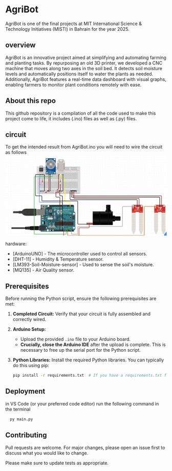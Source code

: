 # AgriBot

AgriBot is one of the final projects at MIT International Science & Technology Initiatives (MISTI) in Bahrain for the year 2025.

## overview

AgriBot is an innovative project aimed at simplifying and automating farming and planting tasks. By repurposing an old 3D printer, we developed a CNC machine that moves along two axes in the soil bed. It detects soil moisture levels and automatically positions itself to water the plants as needed. Additionally, AgriBot features a real-time data dashboard with visual graphs, enabling farmers to monitor plant conditions remotely with ease.

## About this repo

This github repository is a compilation of all the code used to make this project come to life, it includes (.ino) files as well as (.py) files.

## circuit

To get the intended result from AgriBot.ino you will need to wire the circuit as follows
![circuit](./circuit/circuit.jpeg)

hardware:

- [ArduinoUNO] - The microcontroller used to control all sensors.
- [DHT-11] - Humidity & Temperature sensor.
- [LM393-Soil-Moisture-sensor] - Used to sense the soil's moisture.
- [MQ135] - Air Quality sensor.

## Prerequisites

Before running the Python script, ensure the following prerequisites are met:

1. **Completed Circuit:** Verify that your circuit is fully assembled and correctly wired.

2. **Arduino Setup:**

   - Upload the provided `.ino` file to your Arduino board.
   - **Crucially, close the Arduino IDE** after the upload is complete. This is necessary to free up the serial port for the Python script.

3. **Python Libraries:** Install the required Python libraries. You can typically do this using pip:

   ```bash
   pip install -r requirements.txt  # If you have a requirements.txt file
   ```

## Deployment

in VS Code (or your preferred code editor) run the following command in the terminal

```Python
  py main.py
```

## Contributing

Pull requests are welcome. For major changes, please open an issue first
to discuss what you would like to change.

Please make sure to update tests as appropriate.
